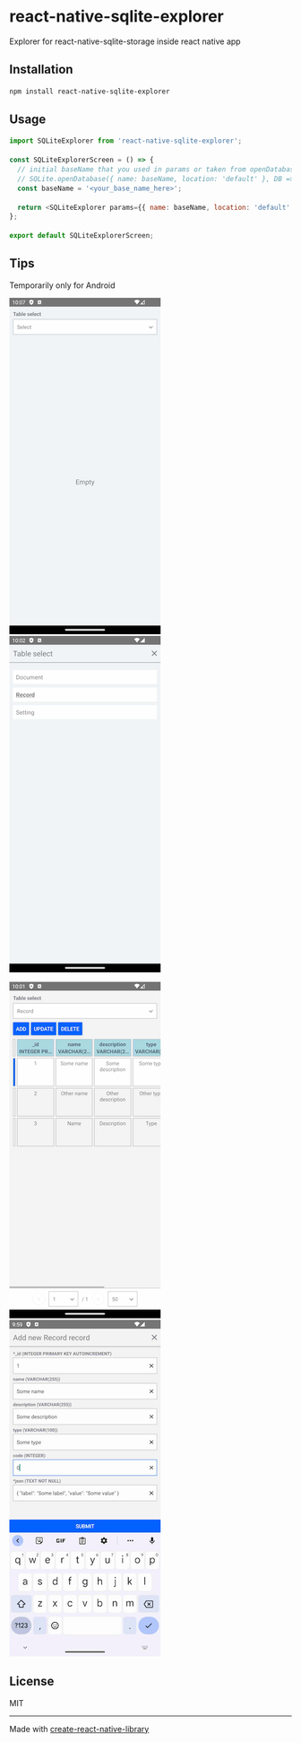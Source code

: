 # react-native-sqlite-explorer

Explorer for react-native-sqlite-storage inside react native app

## Installation

```sh
npm install react-native-sqlite-explorer
```

## Usage

```js
import SQLiteExplorer from 'react-native-sqlite-explorer';

const SQLiteExplorerScreen = () => {
  // initial baseName that you used in params or taken from openDatabase success callback:
  // SQLite.openDatabase({ name: baseName, location: 'default' }, DB => { DB.dbname <-- your baseName also here
  const baseName = '<your_base_name_here>';

  return <SQLiteExplorer params={{ name: baseName, location: 'default' }} />;
};

export default SQLiteExplorerScreen;
```

## Tips

Temporarily only for Android

![Example 1](/src/assets/example-1.jpg)
![Example 2](/src/assets/example-2.jpg)

![Example 3](/src/assets/example-3.jpg)
![Example 4](/src/assets/example-4.jpg)

## License

MIT

---

Made with [create-react-native-library](https://github.com/callstack/react-native-builder-bob)
